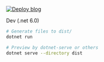 [![Deploy blog](https://github.com/tatwd/blog/actions/workflows/ci.yml/badge.svg)](https://github.com/tatwd/blog/actions/workflows/ci.yml)

Dev (.net 6.0)

```sh
# Generate files to dist/
dotnet run

# Preview by dotnet-serve or others
dotnet serve --directory dist
```
